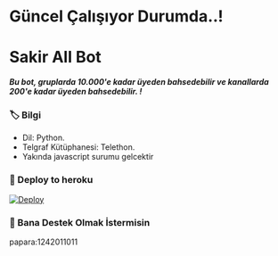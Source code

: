 # Güncel Çalışıyor Durumda..!

# Sakir All Bot
_**Bu bot, gruplarda 10.000'e kadar üyeden bahsedebilir ve kanallarda 200'e kadar üyeden bahsedebilir. !**_

### 🏷 Bilgi
- Dil: Python.
- Telgraf Kütüphanesi: Telethon.
- Yakında javascript surumu gelcektir

### 🚀 Deploy to heroku
[![Deploy](https://www.herokucdn.com/deploy/button.svg)](heroku.com/deploy?template=https://github.com/bozkurttttagger)

### 🎯 Bana Destek Olmak İstermisin 
papara:1242011011